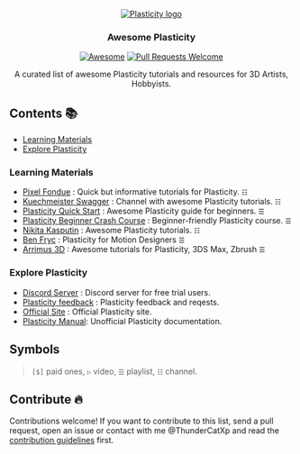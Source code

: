 <div align="center">

[![Plasticity logo](https://www.plasticity.xyz/_next/image?url=%2F_next%2Fstatic%2Fmedia%2Ficon_256x256.09a58ec3.png&w=256&q=75)](https://www.plasticity.xyz)
### **Awesome Plasticity** 
[![Awesome](https://awesome.re/badge.svg)](https://awesome.re)
[![Pull Requests Welcome](https://img.shields.io/badge/PRs-welcome-brightgreen.svg?style=flat-square)](https://github.com/ThunderCatXp/awesome-plasticity/pulls)

<p>
  A curated list of awesome Plasticity tutorials and resources for 3D Artists, Hobbyists.
</p>

</div>

## Contents 📚

- [Learning Materials](#learning-materials)
- [Explore Plasticity](#explore-plasticity)




### Learning Materials

- [Pixel Fondue](https://www.youtube.com/@Pixelfondue) : Quick but informative tutorials for Plasticity. `☷`
- [Kuechmeister Swagger](https://www.youtube.com/@Kuechmeister) : Channel with awesome Plasticity tutorials. `☷`
- [Plasticity Quick Start](https://www.youtube.com/watch?v=HQSlC2PXYzE&list=PLBDfGh8A8kXXZx0FUCg05qIbts5zbeRT9) : Awesome Plasticity guide for beginners.  `☰`
- [Plasticity Beginner Crash Course](https://www.youtube.com/watch?v=aPtMacvH_10&list=PL6Fiih6ItYsUphPYb1ZTNaaXbKNsT7l39&index=1) : Beginner-friendly Plasticity course. `☰`
- [Nikita Kasputin](https://www.youtube.com/@nikita.kapustin/) : Awesome Plasticity tutorials. `☷`
- [Ben Fryc](https://www.youtube.com/@benfryc) : Plasticity for Motion Designers `☰`
- [Arrimus 3D](https://www.youtube.com/@Arrimus3D/) : Awesome tutorials for Plasticity, 3DS Max, Zbrush `☰`


### Explore Plasticity

- [Discord Server](https://discord.com/invite/ytGV7EwY) : Discord server for free trial users.
- [Plasticity feedback](https://plasticity.canny.io/) : Plasticity feedback and reqests.
- [Official Site](https://www.plasticity.xyz/) : Official Plasticity site.
- [Plasticity Manual](https://doc.plasticity.xyz/): Unofficial Plasticity documentation.

 
 





## Symbols

> `[$]` paid ones, `▷` video, `☰` playlist, `☷` channel.

## Contribute 🔥

Contributions welcome! If you want to contribute to this list, send a pull request, open an issue or contact with me @ThunderCatXp and read the [contribution guidelines](CONTRIBUTING.md) first.
